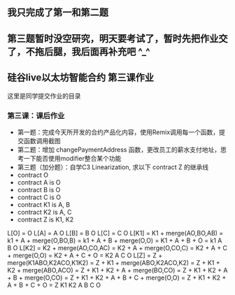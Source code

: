 ## 我只完成了第一和第二题

## 第三题暂时没空研究，明天要考试了，暂时先把作业交了，不拖后腿，我后面再补充吧  ^_^




## 硅谷live以太坊智能合约 第三课作业
这里是同学提交作业的目录

### 第三课：课后作业
- 第一题：完成今天所开发的合约产品化内容，使用Remix调用每一个函数，提交函数调用截图
- 第二题：增加 changePaymentAddress 函数，更改员工的薪水支付地址，思考一下能否使用modifier整合某个功能
- 第三题（加分题）：自学C3 Linearization, 求以下 contract Z 的继承线
- contract O
- contract A is O
- contract B is O
- contract C is O
- contract K1 is A, B
- contract K2 is A, C
- contract Z is K1, K2

L[O]  = O
L[A]  = A O
L[B]  = B O
L[C]  = C O
L[K1] = K1 + merge(AO,BO,AB)
      = k1 + A + merge(O,BO,B)
      = k1 + A + B + merge(O,O)
      = K1 + A + B + O
      = k1 A B O
L[K2] = K2 + merge(AO,CO,AC)
      = K2 + A + merge(O,CO,C)
      = K2 + A + C + merge(O,O)
      = K2 + A + C + O
      = K2 A C O
L[Z]  = Z + merge(K1ABO,K2ACO,K1K2)
      = Z + K1 + merge(ABO,K2ACO,K2)
      = Z + K1 + K2 + merge(ABO,ACO)
      = Z + K1 + K2 + A + merge(BO,CO)
      = Z + K1 + K2 + A + B + merge(O,CO)
      = Z + K1 + K2 + A + B + C + merge(O,O)
      = Z + K1 + K2 + A + B + C + O
      = Z K1 K2 A B C O
